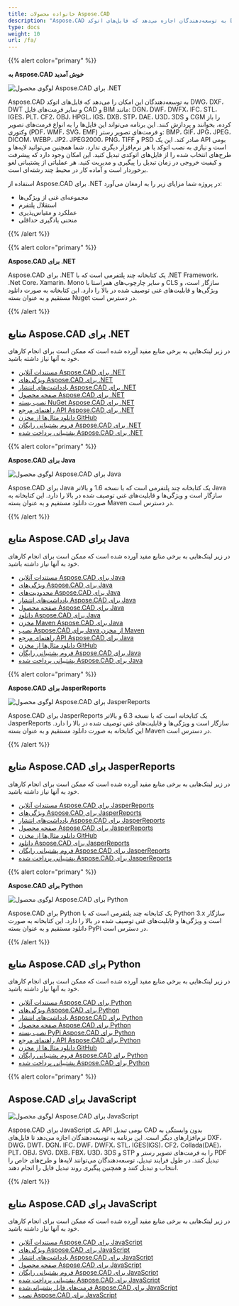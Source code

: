 ```yaml
---
title: خانواده محصولات Aspose.CAD
description: "Aspose.CAD به توسعه‌دهندگان اجازه می‌دهد که فایل‌های اتوکد DWG، DXF، DWT و سایر فرمت‌های فایل CAD و BIM مانند: DGN، DWF، DWFX، IFC، STL، IGES، PLT، CF2، OBJ، HPGL، IGS، DXB، STP، DAE، U3D، 3DS و CGM را باز کرده، بخوانند و پردازش کنند."
type: docs
weight: 10
url: /fa/
---
```


{{% alert color="primary" %}}

**به Aspose.CAD خوش آمدید**

![لوگوی محصول Aspose.CAD برای .NET](/cad/_assets/home_1.png)

Aspose.CAD به توسعه‌دهندگان این امکان را می‌دهد که فایل‌های اتوکد DWG، DXF، DWT و سایر فرمت‌های فایل CAD و BIM مانند: DGN، DWF، DWFX، IFC، STL، IGES، PLT، CF2، OBJ، HPGL، IGS، DXB، STP، DAE، U3D، 3DS و CGM را باز کرده، بخوانند و پردازش کنند. این برنامه می‌تواند این فایل‌ها را به انواع فرمت‌های تصویر وکتوری (PDF، WMF، SVG، EMF) و فرمت‌های تصویر رستر: BMP، GIF، JPG، JPEG، DICOM، WEBP، JP2، JPEG2000، PNG، TIFF و PSD صادر کند. این یک API بومی است و نیازی به نصب اتوکد یا هر نرم‌افزار دیگری ندارد. شما همچنین می‌توانید لایه‌ها و طرح‌های انتخاب شده را از فایل‌های اتوکدی تبدیل کنید.
این امکان وجود دارد که پیشرفت و کیفیت خروجی در زمان تبدیل را پیگیری و مدیریت کنید. هر عملیاتی از پشتیبانی لغو برخوردار است و آماده کار در محیط چند رشته‌ای است.

استفاده از Aspose.CAD برای .NET در پروژه شما مزایای زیر را به ارمغان می‌آورد:

- مجموعه‌ای غنی از ویژگی‌ها
- استقلال پلتفرم
- عملکرد و مقیاس‌پذیری
- منحنی یادگیری حداقلی

{{% /alert %}}

{{% alert color="primary" %}}

**Aspose.CAD برای .NET**

Aspose.CAD برای .NET یک کتابخانه چند پلتفرمی است که با .NET Framework، .Net Core، Xamarin، Mono و سایر چارچوب‌های همراستا با CLS سازگار است، و ویژگی‌ها و قابلیت‌های غنی توصیف شده در بالا را دارد. این کتابخانه به صورت دانلود مستقیم و به عنوان بسته Nuget در دسترس است.

{{% /alert %}}

## **منابع Aspose.CAD برای .NET**

در زیر لینک‌هایی به برخی منابع مفید آورده شده است که ممکن است برای انجام کارهای خود به آنها نیاز داشته باشید.

- [مستندات آنلاین Aspose.CAD برای .NET](/fa/cad/net/)
- [ویژگی‌های Aspose.CAD برای .NET](/fa/cad/net/product-overview/#advanced-api-features)
- [یادداشت‌های انتشار Aspose.CAD برای .NET](https://releases.aspose.com/cad/net/release-notes/)
- [صفحه محصول Aspose.CAD برای .NET](https://products.aspose.com/cad/net/)
- [نصب بسته NuGet Aspose.CAD برای .NET](https://www.nuget.org/packages/Aspose.CAD/)
- [راهنمای مرجع API Aspose.CAD برای .NET](https://reference.aspose.com/cad/net)
- [دانلود مثال‌ها از مخزن GitHub](https://github.com/aspose-cad/Aspose.CAD-for-.NET)
- [فروم پشتیبانی رایگان Aspose.CAD برای .NET](https://forum.aspose.com/c/cad/19)
- [پشتیبانی پرداخت شده Aspose.CAD برای .NET](https://helpdesk.aspose.com/)

{{% alert color="primary" %}}

**Aspose.CAD برای Java**

![لوگوی محصول Aspose.CAD برای Java](/cad/_assets/home_2.png)

Aspose.CAD برای Java یک کتابخانه چند پلتفرمی است که با نسخه 1.6 و بالاتر Java سازگار است و ویژگی‌ها و قابلیت‌های غنی توصیف شده در بالا را دارد. این کتابخانه به صورت دانلود مستقیم و به عنوان بسته Maven در دسترس است.

{{% /alert %}}

## **منابع Aspose.CAD برای Java**

در زیر لینک‌هایی به برخی منابع مفید آورده شده است که ممکن است برای انجام کارهای خود به آنها نیاز داشته باشید.

- [مستندات آنلاین Aspose.CAD برای Java](/fa/cad/java/)
- [ویژگی‌های Aspose.CAD برای Java](/fa/cad/java/product-overview/#advanced-api-features)
- [محدودیت‌های Aspose.CAD برای Java](/fa/cad/java/product-overview/#not-yet-supported)
- [یادداشت‌های انتشار Aspose.CAD برای Java](https://releases.aspose.com/cad/java/release-notes/)
- [صفحه محصول Aspose.CAD برای Java](https://products.aspose.com/cad/java/)
- [دانلود Aspose.CAD برای Java](https://releases.aspose.com/cad/java/)
- [مخزن Maven Aspose.CAD برای Java](https://releases.aspose.com/java/repo/com/aspose/aspose-cad/)
- [نصب Aspose.CAD برای Java از مخزن Maven](/fa/cad/java/installation/)
- [راهنمای مرجع API Aspose.CAD برای Java](https://reference.aspose.com/cad/java)
- [دانلود مثال‌ها از مخزن GitHub](https://github.com/aspose-cad/Aspose.CAD-for-Java)
- [فروم پشتیبانی رایگان Aspose.CAD برای Java](https://forum.aspose.com/c/cad/19)
- [پشتیبانی پرداخت شده Aspose.CAD برای Java](https://helpdesk.aspose.com/)

{{% alert color="primary" %}}

**Aspose.CAD برای JasperReports**

![لوگوی محصول Aspose.CAD برای JasperReports](/cad/_assets/home_3.png)

Aspose.CAD برای JasperReports یک کتابخانه است که با نسخه 6.3 و بالاتر JasperReports سازگار است و ویژگی‌ها و قابلیت‌های غنی توصیف شده در بالا را دارد. این کتابخانه به صورت دانلود مستقیم و به عنوان بسته Maven در دسترس است.

{{% /alert %}}

## **منابع Aspose.CAD برای JasperReports**

در زیر لینک‌هایی به برخی منابع مفید آورده شده است که ممکن است برای انجام کارهای خود به آنها نیاز داشته باشید.

- [مستندات آنلاین Aspose.CAD برای JasperReports](/fa/cad/jasperreports/)
- [ویژگی‌های Aspose.CAD برای JasperReports](/fa/cad/jasperreports/features-overview/)
- [یادداشت‌های انتشار Aspose.CAD برای JasperReports](https://releases.aspose.com/cad/jasperreports/release-notes/)
- [صفحه محصول Aspose.CAD برای JasperReports](https://products.aspose.com/cad/jasperreports/)
- [دانلود مثال‌ها از مخزن GitHub](https://github.com/aspose-cad/Aspose.CAD-for-JasperReports)
- [دانلود Aspose.CAD برای JasperReports](https://downloads.aspose.com/cad/jasperreports)
- [فروم پشتیبانی رایگان Aspose.CAD برای JasperReports](https://forum.aspose.com/c/cad/19)
- [پشتیبانی پرداخت شده Aspose.CAD برای JasperReports](https://helpdesk.aspose.com/)

{{% alert color="primary" %}}

**Aspose.CAD برای Python**

![لوگوی محصول Aspose.CAD برای Python](/cad/_assets/home_4.png)

Aspose.CAD برای Python یک کتابخانه چند پلتفرمی است که با Python 3.x سازگار است و ویژگی‌ها و قابلیت‌های غنی توصیف شده در بالا را دارد. این کتابخانه به صورت دانلود مستقیم و به عنوان بسته PyPi در دسترس است.

{{% /alert %}}

## **منابع Aspose.CAD برای Python**

در زیر لینک‌هایی به برخی منابع مفید آورده شده است که ممکن است برای انجام کارهای خود به آنها نیاز داشته باشید.

- [مستندات آنلاین Aspose.CAD برای Python](/fa/cad/python-net/)
- [ویژگی‌های Aspose.CAD برای Python](/fa/cad/python-net/product-overview/#advanced-api-features)
- [یادداشت‌های انتشار Aspose.CAD برای Python](https://releases.aspose.com/cad/python-net/release-notes/)
- [صفحه محصول Aspose.CAD برای Python](https://products.aspose.com/cad/python-net/)
- [نصب بسته PyPi Aspose.CAD برای Python](https://pypi.org/project/aspose-cad/)
- [راهنمای مرجع API Aspose.CAD برای Python](https://reference.aspose.com/cad/python-net)
- [دانلود مثال‌ها از مخزن GitHub](https://github.com/aspose-cad/Aspose.CAD-for-Python)
- [فروم پشتیبانی رایگان Aspose.CAD برای Python](https://forum.aspose.com/c/cad/19)
- [پشتیبانی پرداخت شده Aspose.CAD برای Python](https://helpdesk.aspose.com/)

{{% alert color="primary" %}}

## **Aspose.CAD برای JavaScript**

![لوگوی محصول Aspose.CAD برای JavaScript](/cad/_assets/home_5.png)

Aspose.CAD برای JavaScript یک API بومی تبدیل CAD بدون وابستگی به نرم‌افزارهای دیگر است. این برنامه به توسعه‌دهندگان اجازه می‌دهد تا فایل‌های DXF، DWG، DWT، DGN، IFC، DWF، DWFX، STL، IGES(IGS)، CF2، Collada(DAE)، PLT، OBJ، SVG، DXB، FBX، U3D، 3DS و STP را به فرمت‌های تصویر رستر و PDF تبدیل کنند.
در طول فرایند تبدیل، توسعه‌دهندگان می‌توانند لایه‌ها و طرح‌های خاص را انتخاب و تبدیل کنند و همچنین پیگیری روند تبدیل فایل را انجام دهند.

{{% /alert %}}

## **منابع Aspose.CAD برای JavaScript**

در زیر لینک‌هایی به برخی منابع مفید آورده شده است که ممکن است برای انجام کارهای خود به آنها نیاز داشته باشید.

- [مستندات آنلاین Aspose.CAD برای JavaScript](/fa/cad/javascript-net/)
- [ویژگی‌های Aspose.CAD برای JavaScript](/fa/cad/javascript-net/features/)
- [یادداشت‌های انتشار Aspose.CAD برای JavaScript](https://releases.aspose.com/cad/javascript-net/release-notes/)
- [صفحه محصول Aspose.CAD برای JavaScript](https://products.aspose.com/cad/javascript-net/)
- [فروم پشتیبانی رایگان Aspose.CAD برای JavaScript](https://forum.aspose.com/c/cad/19)
- [پشتیبانی پرداخت شده Aspose.CAD برای JavaScript](https://helpdesk.aspose.com/)
- [فرمت‌های فایل پشتیبانی‌شده Aspose.CAD برای JavaScript](/fa/cad/javascript-net/supported-file-formats/)
- [نصب Aspose.CAD برای JavaScript](/fa/cad/javascript-net/installation/)
